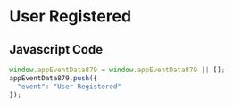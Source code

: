# User Registered

### 

## Javascript Code
```js
window.appEventData879 = window.appEventData879 || [];
appEventData879.push({
  "event": "User Registered"
});
```





